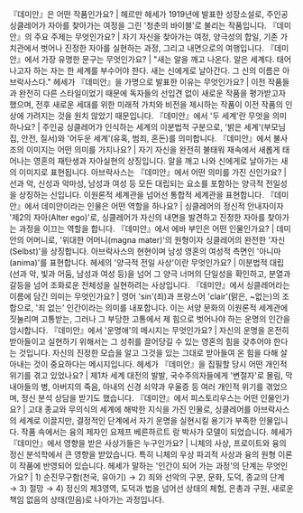 『데미안』은 어떤 작품인가요?	| 헤르만 헤세가 1919년에 발표한 성장소설로, 주인공 싱클레어가 자아를 찾아가는 여정을 그린 '청춘의 바이블'로 불리는 작품입니다.
『데미안』의 주요 주제는 무엇인가요?	| 자기 자신을 찾아가는 여정, 양극성의 합일, 기존 가치관에서 벗어나 진정한 자아를 실현하는 과정, 그리고 내면으로의 여행입니다.
『데미안』에서 가장 유명한 문구는 무엇인가요?	| "새는 알을 깨고 나온다. 알은 세계다. 태어나고자 하는 자는 한 세계를 부수어야 한다. 새는 신에게로 날아간다. 그 신의 이름은 아브락사스다."
헤세가 『데미안』을 가명으로 발표한 이유는 무엇인가요?	| 이전 작품들과 완전히 다른 스타일이었기 때문에 독자들의 선입견 없이 새로운 작품을 평가받고자 했으며, 전후 새로운 세대를 위한 미래적 가치와 비전을 제시하는 작품이 이전 작품의 인상에 가려지는 것을 원치 않았기 때문입니다.
『데미안』에서 '두 세계'란 무엇을 의미하나요?	| 주인공 싱클레어가 인식하는 세계의 이분법적 구분으로, '밝은 세계'(부모님 집, 안전, 질서)와 '어두운 세계'(유혹, 범죄, 혼돈)를 의미합니다.
『데미안』에서 불사조의 이미지는 어떤 의미를 가지나요?	| 자기 자신을 완전히 불태워 재속에서 새롭게 태어나는 영혼의 재탄생과 자아실현의 상징입니다. 알을 깨고 나와 신에게로 날아가는 새의 이미지로 표현됩니다.
아브락사스는 『데미안』에서 어떤 의미를 가진 신인가요?	| 선과 악, 신성과 악마성, 남성과 여성 등 모든 대립되는 요소를 포함하는 양극적 전일성을 상징하는 신입니다. 이원론적 세계관을 넘어선 통합적 세계관을 표현합니다.
『데미안』에서 데미안이라는 인물은 어떤 역할을 하나요?	| 싱클레어의 정신적 안내자이자 '제2의 자아(Alter ego)'로, 싱클레어가 자신의 내면을 발견하고 진정한 자아를 찾아가는 과정을 이끄는 역할을 합니다.
『데미안』에서 에바 부인은 어떤 인물인가요?	| 데미안의 어머니로, '위대한 어머니(magna mater)'의 원형이자 싱클레어의 완전한 '자신(Selbst)'을 상징합니다. 아브락사스의 현현이며 남성 영혼의 여성적 측면인 '아니마(anima)'를 표현합니다.
헤세의 '양극적 전일 사상'이란 무엇인가요?	| 이분법적 대립(선과 악, 빛과 어둠, 남성과 여성 등)을 넘어 그 양극 너머의 단일성을 확인하고, 분열과 갈등을 넘어 조화로운 전체성을 실현하려는 사상입니다.
『데미안』에서 싱클레어라는 이름에 담긴 의미는 무엇인가요?	| 영어 'sin'(죄)과 프랑스어 'clair'(맑은, ~없는)의 조합으로, '죄 없는' 인간이라는 의미를 내포합니다. 이는 서양 문화의 이원론적 세계관에 짓눌리며 고통받는, 그러나 그 부당한 고통에서 제 힘으로 벗어나야 하는 운명의 인간을 암시합니다.
『데미안』에서 '운명애'의 메시지는 무엇인가요?	| 자신의 운명을 온전히 받아들이고 실현하기 위해서는 그 성취를 끌어당길 수 있는 영혼의 힘을 갖추어야 한다는 것입니다. 자신의 진정한 모습을 알고 그것을 있는 그대로 받아들여 온 힘을 다해 살아내는 것이 중요하다는 메시지입니다.
헤세가 『데미안』을 집필할 당시 어떤 개인적 위기를 겪고 있었나요?	| 제1차 세계 대전의 발발, 국수주의자들에게 '변절자'로 몰림, 막내아들의 병, 아버지의 죽음, 아내의 신경 쇠약과 우울증 등 여러 개인적 위기를 겪었으며, 정신 분석 상담을 받기도 했습니다.
『데미안』에서 피스토리우스는 어떤 인물인가요?	| 고대 종교와 무의식의 세계에 해박한 지식을 가진 인물로, 싱클레어를 아브락사스의 세계로 이끌지만, 결정적인 단계에서 자기 운명을 실현시킬 용기가 부족한 인물입니다. 작품 속에서는 융의 제자인 요제프 베른하르트 랑 박사가 모델이 되었습니다.
헤세가 『데미안』에서 영향을 받은 사상가들은 누구인가요?	| 니체의 사상, 프로이트와 융의 정신 분석학에서 큰 영향을 받았습니다. 특히 니체의 우상 파괴적 사상과 융의 원형 이론이 작품에 반영되어 있습니다.
헤세가 말하는 '인간이 되어 가는 과정'의 단계는 무엇인가요?	| 1) 순진무구함(천국, 유아기) → 2) 죄와 선악의 구분, 문화, 도덕, 종교의 단계 → 3) 절망 → 4) 정신의 제3영역, 도덕과 법을 넘어선 상태의 체험, 은총과 구원, 새로운 책임 없음의 상태(믿음)로 나아가는 과정입니다.
